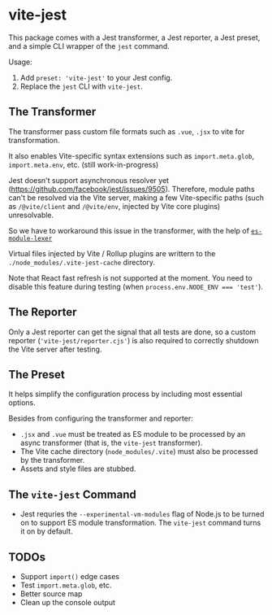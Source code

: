 # vite-jest

This package comes with a Jest transformer, a Jest reporter, a Jest preset, and a simple CLI wrapper of the `jest` command.

Usage:

1. Add `preset: 'vite-jest'` to your Jest config.
2. Replace the `jest` CLI with `vite-jest`.

## The Transformer

The transformer pass custom file formats such as `.vue`, `.jsx` to vite for transformation.

It also enables Vite-specific syntax extensions such as `import.meta.glob`, `import.meta.env`, etc. (still work-in-progress)

Jest doesn't support asynchronous resolver yet (<https://github.com/facebook/jest/issues/9505>).
Therefore, module paths can't be resolved via the Vite server, making a few Vite-specific paths (such as `/@vite/client` and `/@vite/env`, injected by Vite core plugins) unresolvable.

So we have to workaround this issue in the transformer, with the help of [`es-module-lexer`](https://www.npmjs.com/package/es-module-lexer)

Virtual files injected by Vite / Rollup plugins are writtern to the `./node_modules/.vite-jest-cache` directory.

Note that React fast refresh is not supported at the moment. You need to disable this feature during testing (when `process.env.NODE_ENV === 'test'`).

## The Reporter

Only a Jest reporter can get the signal that all tests are done, so a custom reporter (`'vite-jest/reporter.cjs'`) is also required to correctly shutdown the Vite server after testing.

## The Preset

It helps simplify the configuration process by including most essential options.

Besides from configuring the transformer and reporter:

* `.jsx` and `.vue` must be treated as ES module to be processed by an async transformer (that is, the `vite-jest` transformer).
* The Vite cache directory (`node_modules/.vite`) must also be processed by the transformer.
* Assets and style files are stubbed.

## The `vite-jest` Command

* Jest requries the `--experimental-vm-modules` flag of Node.js to be turned on to support ES module transformation. The `vite-jest` command turns it on by default.

## TODOs

* Support `import()` edge cases
* Test `import.meta.glob`, etc.
* Better source map
* Clean up the console output
